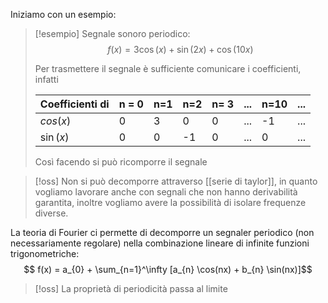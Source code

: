 
Iniziamo con un esempio:

>[!esempio]
>Segnale sonoro periodico:
>$$ f(x) = 3\cos(x) + \sin(2x) + \cos(10x) $$
>
>Per trasmettere il segnale è sufficiente comunicare i coefficienti, infatti
>
>Coefficienti di| n = 0 | n=1 | n=2 | n= 3 | ... | n=10 | ...
>--- | --- | --- | --- | --- | --- | --- | --- |
>$cos(x)$ |  0 | 3 | 0 | 0 | ... | -1 | ...
>$\sin(x)$ | 0 | 0 | -1 | 0 | ... | 0 | ...
>
>Così facendo si può ricomporre il segnale


>[!oss]
>Non si può decomporre attraverso [[serie di taylor]], in quanto vogliamo lavorare anche con segnali che non hanno derivabilità garantita, inoltre vogliamo avere la possibilità di isolare frequenze diverse.


La teoria di Fourier ci permette di decomporre un segnaler periodico (non necessariamente regolare) nella combinazione lineare di infinite funzioni trigonometriche:
$$ f(x) = a_{0} + \sum_{n=1}^\infty [a_{n} \cos(nx) + b_{n} \sin(nx)]$$
 >[!oss]
 >La proprietà di periodicità passa al limite
 
 
